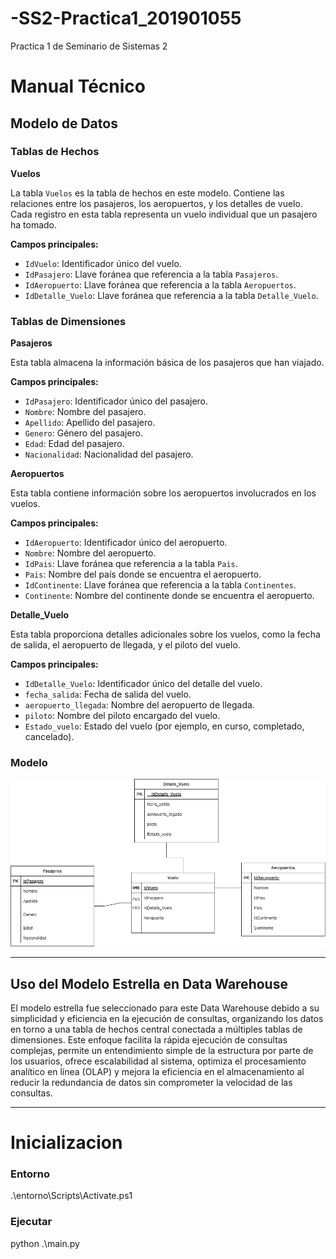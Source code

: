 # -SS2-Practica1_201901055
Practica 1 de Seminario de Sistemas 2 

# Manual Técnico


## Modelo de Datos

### Tablas de Hechos

**Vuelos**

La tabla `Vuelos` es la tabla de hechos en este modelo. Contiene las relaciones entre los pasajeros, los aeropuertos, y los detalles de vuelo. Cada registro en esta tabla representa un vuelo individual que un pasajero ha tomado.

**Campos principales:**
- `IdVuelo`: Identificador único del vuelo.
- `IdPasajero`: Llave foránea que referencia a la tabla `Pasajeros`.
- `IdAeropuerto`: Llave foránea que referencia a la tabla `Aeropuertos`.
- `IdDetalle_Vuelo`: Llave foránea que referencia a la tabla `Detalle_Vuelo`.

### Tablas de Dimensiones

**Pasajeros**

Esta tabla almacena la información básica de los pasajeros que han viajado.

**Campos principales:**
- `IdPasajero`: Identificador único del pasajero.
- `Nombre`: Nombre del pasajero.
- `Apellido`: Apellido del pasajero.
- `Genero`: Género del pasajero.
- `Edad`: Edad del pasajero.
- `Nacionalidad`: Nacionalidad del pasajero.

**Aeropuertos**

Esta tabla contiene información sobre los aeropuertos involucrados en los vuelos.

**Campos principales:**
- `IdAeropuerto`: Identificador único del aeropuerto.
- `Nombre`: Nombre del aeropuerto.
- `IdPais`: Llave foránea que referencia a la tabla `Pais`.
- `Pais`: Nombre del país donde se encuentra el aeropuerto.
- `IdContinente`: Llave foránea que referencia a la tabla `Continentes`.
- `Continente`: Nombre del continente donde se encuentra el aeropuerto.

**Detalle_Vuelo**

Esta tabla proporciona detalles adicionales sobre los vuelos, como la fecha de salida, el aeropuerto de llegada, y el piloto del vuelo.

**Campos principales:**
- `IdDetalle_Vuelo`: Identificador único del detalle del vuelo.
- `fecha_salida`: Fecha de salida del vuelo.
- `aeropuerto_llegada`: Nombre del aeropuerto de llegada.
- `piloto`: Nombre del piloto encargado del vuelo.
- `Estado_vuelo`: Estado del vuelo (por ejemplo, en curso, completado, cancelado).


### Modelo

![Modelo](./Imagenes/semi2_practica1.png)

---

## Uso del Modelo Estrella en Data Warehouse

El modelo estrella fue seleccionado para este Data Warehouse debido a su simplicidad y eficiencia en la ejecución de consultas, organizando los datos en torno a una tabla de hechos central conectada a múltiples tablas de dimensiones. Este enfoque facilita la rápida ejecución de consultas complejas, permite un entendimiento simple de la estructura por parte de los usuarios, ofrece escalabilidad al sistema, optimiza el procesamiento analítico en línea (OLAP) y mejora la eficiencia en el almacenamiento al reducir la redundancia de datos sin comprometer la velocidad de las consultas.


---


# Inicializacion 
### Entorno 
.\entorno\Scripts\Activate.ps1

### Ejecutar
python .\main.py